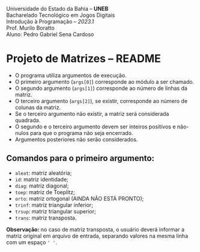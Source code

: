 Universidade do Estado da Bahia – **UNEB**  
Bacharelado Tecnológico em Jogos Digitais  
Introdução à Programação – *2023.1*  
Prof. Murilo Boratto  
Aluno: Pedro Gabriel Sena Cardoso  

# Projeto de Matrizes – README

* O programa utiliza argumentos de execução.
* O primeiro argumento (`args[0]`) corresponde ao módulo a ser chamado.
* O segundo argumento (`args[1]`) corresponde ao número de linhas da matriz.
* O terceiro argumento (`args[2]`), se existir, corresponde ao número de colunas da matriz.
* Se o terceiro argumento não existir, a matriz será considerada quadrada.
* O segundo e o terceiro argumento devem ser inteiros positivos e não-nulos para que o programa não seja encerrado.
* Argumentos posteriores não serão considerados.

## Comandos para o primeiro argumento:

* `aleat`: matriz aleatória;
* `id`: matriz identidade;
* `diag`: matriz diagonal;
* `toep`: matriz de Toeplitz;
* `orto`: matriz ortogonal (AINDA NÃO ESTÁ PRONTO);
* `trinf`: matriz triangular inferior;
* `trsup`: matriz triangular superior;
* `trans`: matriz transposta.

**Observação:** no caso de matriz transposta, o usuário deverá informar a matriz original em arquivo de entrada, separando valores na mesma linha com um espaço `' '`.